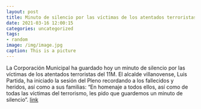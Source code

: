 ```yaml
---
layout: post
title: Minuto de silencio por las víctimas de los atentados terroristas del 11M
date: 2021-03-16 12:00:15
categories: uncategorized
tags:
- random
image: /img/image.jpg
caption: This is a picture
---
```

La Corporación Municipal ha guardado hoy un minuto de silencio por las víctimas de los atentados terroristas del 11M. El alcalde villanovense, Luis Partida, ha iniciado la sesión del Pleno recordando a los fallecidos y heridos, así como a sus familias: “En homenaje a todos ellos, así como de todas las víctimas del terrorismo, les pido que guardemos un minuto de silencio”. [link](https://www.ayto-villacanada.es/tu-ayuntamiento/minuto-de-silencio-por-las-victimas-de-los-atentados-terroristas-del-11m/)

